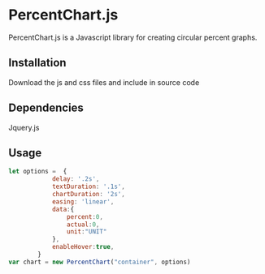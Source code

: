 # PercentChart.js

PercentChart.js is a Javascript library for creating circular percent graphs.

## Installation
Download the js and css files and include in source code

## Dependencies

Jquery.js

## Usage
```Javascript
let options =  {
            delay: '.2s',
            textDuration: '.1s',
            chartDuration: '2s',
            easing: 'linear',
            data:{
                percent:0,
                actual:0,
                unit:"UNIT"
            },
            enableHover:true,
        }
var chart = new PercentChart("container", options)
```